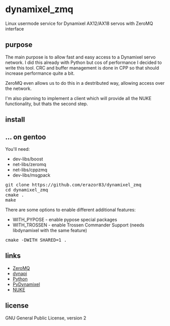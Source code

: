 dynamixel_zmq
================================

Linux usermode service for Dynamixel AX12/AX18 servos with ZeroMQ interface

purpose
------------
The main purpose is to allow fast and easy access to a Dynamixel servo network.
I did this already with Python but cos of performance I decided to write this tool.
CRC and buffer management is done in CPP so that should increase performance quite a bit.

ZeroMQ even allows us to do this in a destributed way, allowing access over the network.

I'm also planning to implement a client which will provide all the NUKE functionality, but thats the second step.


install
------------

... on gentoo
-------------------------
You'll need:
  * dev-libs/boost
  * net-libs/zeromq
  * net-libs/cppzmq
  * dev-libs/msgpack

<pre>
git clone https://github.com/erazor83/dynamixel_zmq
cd dynamixel_zmq
cmake .
make
</pre>

There are some options to enable different additional features:
  * WITH_PYPOSE - enable pypose special packages
  * WITH_TROSSEN - enable Trossen Commander Support (needs libdynamixel with the same feature)

<pre>
cmake -DWITH_SHARED=1 .
</pre>

links
------------
  * [ZeroMQ](http://zeromq.org/)
  * [dynapi](http://www.jrl.cs.uni-frankfurt.de/web/projects/dynapi-robotis-dynamixel-c-api/)
  * [Python](http://www.python.org/)
  * [PyDynamixel](https://code.google.com/p/pydynamixel/)
  * [NUKE](https://code.google.com/p/arbotix/wiki/GettingSetup)

license
-------------------------
GNU General Public License, version 2


